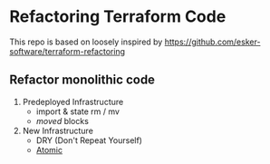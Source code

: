 # Refactoring Terraform Code
This repo is based on loosely inspired by https://github.com/esker-software/terraform-refactoring

## Refactor monolithic code
   
1. Predeployed Infrastructure
    - import & state rm / mv
    - *moved* blocks
2. New Infrastructure
    - DRY (Don't Repeat Yourself)
    - [Atomic](https://dev.to/macunha/terraform-modules-atomic-design-3i7m)
